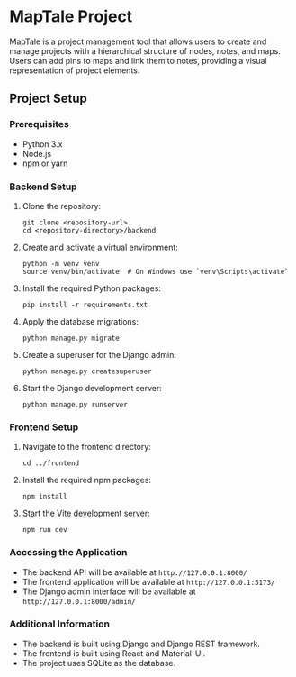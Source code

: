 # MapTale Project

MapTale is a project management tool that allows users to create and manage projects with a hierarchical structure of nodes, notes, and maps. Users can add pins to maps and link them to notes, providing a visual representation of project elements.

## Project Setup

### Prerequisites

- Python 3.x
- Node.js
- npm or yarn

### Backend Setup

1. Clone the repository:

    ```
    git clone <repository-url>
    cd <repository-directory>/backend
    ```

2. Create and activate a virtual environment:

    ```
    python -m venv venv
    source venv/bin/activate  # On Windows use `venv\Scripts\activate`
    ```

3. Install the required Python packages:

    ```
    pip install -r requirements.txt
    ```

4. Apply the database migrations:

    ```
    python manage.py migrate
    ```

5. Create a superuser for the Django admin:

    ```
    python manage.py createsuperuser
    ```

6. Start the Django development server:

    ```
    python manage.py runserver
    ```

### Frontend Setup

1. Navigate to the frontend directory:

    ```
    cd ../frontend
    ```

2. Install the required npm packages:

    ```
    npm install
    ```

3. Start the Vite development server:

    ```
    npm run dev
    ```

### Accessing the Application

- The backend API will be available at `http://127.0.0.1:8000/`
- The frontend application will be available at `http://127.0.0.1:5173/`
- The Django admin interface will be available at `http://127.0.0.1:8000/admin/`

### Additional Information

- The backend is built using Django and Django REST framework.
- The frontend is built using React and Material-UI.
- The project uses SQLite as the database.
